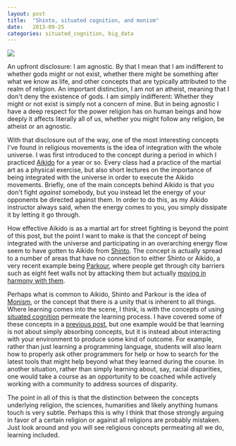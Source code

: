 ```yaml
---
layout: post
title:  "Shinto, situated cognition, and monism"
date:   2013-09-25
categories: situated_cognition, big_data
---
```


![](https://lh6.googleusercontent.com/--0Nq3O2KBnQ/Ujpbfxsl2NI/AAAAAAAA4JM/T2C3ycZ6gWY/w480-h680-no/fractal.png)

An upfront disclosure: I am agnostic. By that I mean that I am indifferent to whether gods might or not exist, whether there might be something after what we know as life, and other concepts that are typically attributed to the realm of religion. An important distinction, I am not an atheist, meaning that I don't deny the existence of gods. I am simply indifferent: Whether they might or not exist is simply not a concern of mine. But in being agnostic I have a deep respect for the power religion has on human beings and how deeply it affects literally all of us, whether you might follow any religion, be atheist or an agnostic. 

With that disclosure out of the way, one of the most interesting concepts I've found in religious movements is the idea of integration with the whole universe. I was first introduced to the concept during a period in which I practiced [Aikido](http://en.wikipedia.org/wiki/Aikido) for a year or so. Every class had a practice of the martial art as a physical exercise, but also short lectures on the importance of being integrated with the universe in order to execute the Aikido movements. Briefly, one of the main concepts behind Aikido is that you don't fight *against* somebody, but you instead let the energy of your opponents be directed against them. In order to do this, as my Aikido instructor always said, when the energy comes to you, you simply dissipate it by letting it go through. 

How effective Aikido is as a martial art for street fighting is beyond the point of this post, but the point I want to make is that the concept of being integrated with the universe and participating in an overarching energy flow seem to have gotten to Aikido from [Shinto](http://en.wikipedia.org/wiki/Shinto). The concept is actually spread to a number of areas that have no connection to either Shinto or Aikido, a very recent example being [Parkour](http://en.wikipedia.org/wiki/Parkour), where people get through city barriers such as eight feet walls not by attacking them but actually [moving in harmony with them](http://www.youtube.com/watch?v=aAhPaiajwDY).

Perhaps what is common to Aikido, Shinto and Parkour is the idea of [Monism](http://en.wikipedia.org/wiki/Monism), or the concept that there is a unity that is inherent to all things. Where learning comes into the scene, I think, is with the concepts of using [situated cognition](http://en.wikipedia.org/wiki/Situated_cognition) permeate the learning process. I have covered some of these concepts in a [previous post](http://rpietro.github.io/situated_cognition,/big_data/2013/07/29/shallows_medieval/), but one example would be that learning is not about simply absorbing concepts, but it is instead about interacting with your environment to produce some kind of outcome. For example, rather than just learning a programming language, students will also learn how to properly ask other programmers for help or how to search for the latest tools that might help beyond what they learned during the course. In another situation, rather than simply learning about, say, racial disparities, one would take a course as an opportunity to be coached while actively working with a community to address sources of disparity.

The point in all of this is that the distinction between the concepts underlying religion, the sciences, humanities and likely anything humans touch is very subtle. Perhaps this is why I think that those strongly arguing in favor of a certain religion or against all religions are probably mistaken. Just look around and you will see religious concepts permeating all we do, learning included.